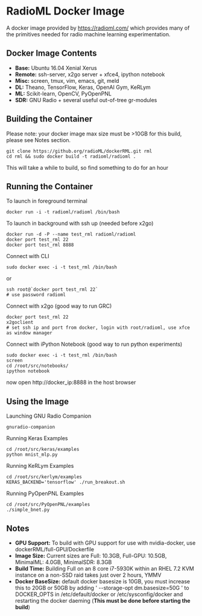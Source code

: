 
# RadioML Docker Image

A docker image provided by https://radioml.com/ which provides many of the primitives needed for radio machine learning experimentation.

## Docker Image Contents

 - **Base:**   Ubuntu 16.04 Xenial Xerus
 - **Remote:** ssh-server, x2go server + xfce4, ipython notebook
 - **Misc:**   screen, tmux, vim, emacs, git, meld
 - **DL:**     Theano, TensorFlow, Keras, OpenAI Gym, KeRLym
 - **ML:**     Scikit-learn, OpenCV, PyOpenPNL
 - **SDR:**    GNU Radio + several useful out-of-tree gr-modules

## Building the Container

Please note: your docker image max size must be >10GB for this build, please see Notes section.

```
git clone https://github.org/radioML/dockerRML.git rml
cd rml && sudo docker build -t radioml/radioml . 
```

This will take a while to build, so find something to do for an hour

## Running the Container

To launch in foreground terminal
```
docker run -i -t radioml/radioml /bin/bash
```

To launch in background with ssh up (needed before x2go)
```
docker run -d -P --name test_rml radioml/radioml
docker port test_rml 22
docker port test_rml 8888
```

Connect with CLI
```
sudo docker exec -i -t test_rml /bin/bash
```
or
```
ssh root@`docker port test_rml 22`
# use password radioml
```

Connect with x2go (good way to run GRC)
```
docker port test_rml 22
x2goclient
# set ssh ip and port from docker, login with root/radioml, use xfce as window manager
```

Connect with iPython Notebook (good way to run python experiments)
```
sudo docker exec -i -t test_rml /bin/bash
screen
cd /root/src/notebooks/
ipython notebook
```
now open http://docker_ip:8888 in the host browser

## Using the Image

Launching GNU Radio Companion

```
gnuradio-companion
```

Running Keras Examples
```
cd /root/src/keras/examples
python mnist_mlp.py 
```

Running KeRLym Examples
```
cd /root/src/kerlym/examples
KERAS_BACKEND='tensorflow' ./run_breakout.sh
```

Running PyOpenPNL Examples
```
cd /root/src/PyOpenPNL/examples
./simple_bnet.py
```

## Notes

 - **GPU Support:** To build with GPU support for use with nvidia-docker, use dockerRML/full-GPU/Dockerfile 
 - **Image Size:** Current sizes are Full: 10.3GB, Full-GPU: 10.5GB, MinimalML: 4.0GB, MinimalSDR: 8.3GB
 - **Build Time:** Building Full on an 8 core i7-5930K within an RHEL 7.2 KVM instance on a non-SSD raid takes just over 2 hours, YMMV
 - **Docker BaseSize:** default docker basesize is 10GB, you must increase this to 20GB or 50GB by adding ' --storage-opt dm.basesize=50G ' to DOCKER_OPTS in /etc/default/docker or /etc/sysconfig/docker and restarting the docker daeming (**This must be done before starting the build**)



